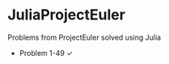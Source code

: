 JuliaProjectEuler
=================

Problems from ProjectEuler solved using Julia

- Problem 1-49  ✓
